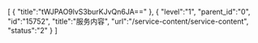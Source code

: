 [
	{
		"title":"tWJPAO9lvS3burKJvQn6JA=="
	},
	{
		"level":"1",
		"parent_id":"0",
		"id":"15752",
		"title":"服务内容",
		"url":"/service-content/service-content",
		"status":"2"
	}
]